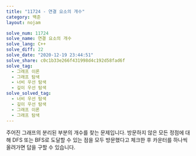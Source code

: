 ```yaml
---
title: "11724 - 연결 요소의 개수"
category: 백준
layout: nojam

solve_num: 11724
solve_name: 연결 요소의 개수
solve_lang: C++
solve_diff: 22
solve_date: "2020-12-19 23:44:51"
solve_share: c0c1b33e266f431998d4c192d58fad6f
solve_tag:
  - 그래프 이론
  - 그래프 탐색
  - 너비 우선 탐색
  - 깊이 우선 탐색
solve_solved_tag:
  - 너비 우선 탐색
  - 깊이 우선 탐색
  - 그래프 이론
  - 그래프 탐색
---
```


주어진 그래프의 분리된 부분의 개수를 찾는 문제입니다. 방문하지 않은 모든 정점에 대해 DFS 또는 BFS로 도달할 수 있는 점을 모두 방문했다고 체크한 후 카운터를 하나씩 올려가면 답을 구할 수 있습니다.
